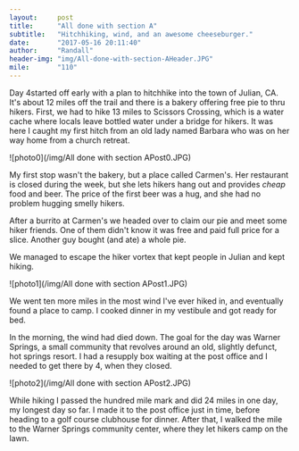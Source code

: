```yaml
---
layout:     post
title:      "All done with section A"
subtitle:   "Hitchhiking, wind, and an awesome cheeseburger."
date:       "2017-05-16 20:11:40"
author:     "Randall"
header-img: "img/All-done-with-section-AHeader.JPG"
mile:       "110"
---
```

Day 4started off early with a plan to hitchhike into the town of Julian, CA. It's about 12 miles off the trail and there is a bakery offering free pie to thru hikers. First, we had to hike 13 miles to Scissors Crossing, which is a water cache where locals leave bottled water under a bridge for hikers. It was here I caught my first hitch from an old lady named Barbara who was on her way home from a church retreat.

![photo0](/img/All done with section APost0.JPG)

My first stop wasn't the bakery, but a place called Carmen's. Her restaurant is closed during the week, but she lets hikers hang out and provides *cheap* food and beer. The price of the first beer was a hug, and she had no problem hugging smelly hikers.

After a burrito at Carmen's we headed over to claim our pie and meet some hiker friends. One of them didn't know it was free and paid full price for a slice. Another guy bought (and ate) a whole pie.

We managed to escape the hiker vortex that kept people in Julian and kept hiking.

![photo1](/img/All done with section APost1.JPG)

We went ten more miles in the most wind I've ever hiked in, and eventually found a place to camp. I cooked dinner in my vestibule and got ready for bed.

In the morning, the wind had died down. The goal for the day was Warner Springs, a small community that revolves around an old, slightly defunct, hot springs resort. I had a resupply box waiting at the post office and I needed to get there by 4, when they closed.

![photo2](/img/All done with section APost2.JPG)

While hiking I passed the hundred mile mark and did 24 miles in one day, my longest day so far. I made it to the post office just in time, before heading to a golf course clubhouse for dinner. After that, I walked the mile to the Warner Springs community center, where they let hikers camp on the lawn.
